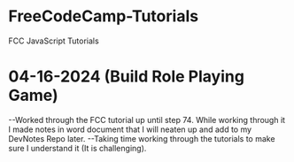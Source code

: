 # FreeCodeCamp-Tutorials
 FCC JavaScript Tutorials

 # 04-16-2024 (Build Role Playing Game)

 --Worked through the FCC tutorial up until step 74. While working through it I made notes in word document that I will neaten up and add to my DevNotes Repo later.
 --Taking time working through the tutorials to make sure I understand it (It is challenging).
